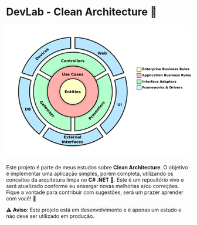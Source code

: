 # DevLab - Clean Architecture 🚀

![./docs/images/clean-arch.png](./docs/images/clean-arch.png)

Este projeto é parte de meus estudos sobre **Clean Architecture**. O objetivo é implementar uma aplicação simples, porém completa, utilizando os conceitos da arquitetura limpa no **C# .NET** 💖.
Este é um repositório vivo e será atualizado conforme eu enxergar novas melhorias e/ou correções. Fique a vontade para contribuir com sugestões, será um prazer aprender com você! 🫡

⚠️ **Aviso**: Este projeto está em desenvolvimento e é apenas um estudo e não deve ser utilizado em produção.